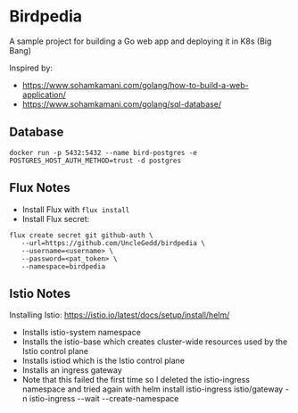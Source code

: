 # Birdpedia
A sample project for building a Go web app and deploying it in K8s (Big  Bang)

Inspired by:
- https://www.sohamkamani.com/golang/how-to-build-a-web-application/
- https://www.sohamkamani.com/golang/sql-database/

## Database
`docker run -p 5432:5432 --name bird-postgres -e POSTGRES_HOST_AUTH_METHOD=trust -d postgres`

## Flux Notes
- Install Flux with `flux install`
- Install Flux secret:
```
flux create secret git github-auth \
   --url=https://github.com/UncleGedd/birdpedia \
   --username=<username> \ 
   --password=<pat_token> \ 
   --namespace=birdpedia
```

## Istio Notes
Installing Istio: https://istio.io/latest/docs/setup/install/helm/

- Installs istio-system namespace
- Installs the istio-base which creates cluster-wide resources used by the Istio control plane
- Installs istiod which is the Istio control plane
- Installs an ingress gateway
- Note that this failed the first time so I deleted the istio-ingress namespace and tried again with helm install istio-ingress istio/gateway -n istio-ingress --wait --create-namespace